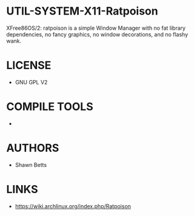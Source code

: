 # UTIL-SYSTEM-X11-Ratpoison
XFree86OS/2: ratpoison is a simple Window Manager with no fat library dependencies, no fancy graphics, no window decorations, and no flashy wank.

LICENSE
===============
* GNU GPL V2

COMPILE TOOLS
===============
* 
 
AUTHORS
===============
* Shawn Betts

LINKS
===============
* https://wiki.archlinux.org/index.php/Ratpoison


